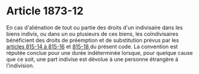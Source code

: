 # Article 1873-12

En cas d'aliénation de tout ou partie des droits d'un indivisaire dans les biens indivis, ou dans un ou plusieurs de ces biens, les coïndivisaires bénéficient des droits de préemption et de substitution prévus par les <a href='/code-civil/livre-iii-des-differentes-manieres-dont-on-acquiert-la-propriete/titre-ier-des-successions/chapitre-vii-du-regime-legal-de-lindivision/section-1-des-actes-relatifs-aux-biens-indivis/815-14.md' title='Code civil - art. 815-14 (V)'>articles 815-14 à 815-16</a> et <a href='/code-civil/livre-iii-des-differentes-manieres-dont-on-acquiert-la-propriete/titre-ier-des-successions/chapitre-vii-du-regime-legal-de-lindivision/section-1-des-actes-relatifs-aux-biens-indivis/815-18.md' title='Code civil - art. 815-18 (V)'>815-18 </a>du présent code. La convention est réputée conclue pour une durée indéterminée lorsque, pour quelque cause que ce soit, une part indivise est dévolue à une personne étrangère à l'indivision.